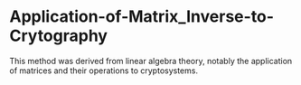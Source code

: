 # Application-of-Matrix_Inverse-to-Crytography
This method was derived from linear algebra theory, notably the application of matrices and their operations to cryptosystems.
